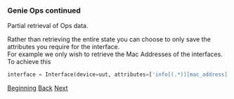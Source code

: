 ### Genie Ops continued

Partial retrieval of Ops data.  

Rather than retrieving the entire state you can choose to only save the attributes you require for the interface.  
For example we only wish to retrieve the Mac Addresses of the interfaces.  To achieve this

```python
interface = Interface(device=uut, attributes=['info[(.*)][mac_address]'])
```



[Beginning](../README.md)   [Back](./step3a.md)  [Next](./step4.md)